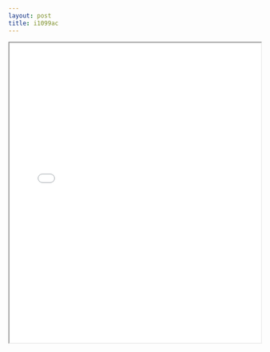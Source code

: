 ```yaml
---
layout: post
title: i1099ac
---
```


<div class="pdf-container">
<iframe src="/ea/assets/pdfs/misc/i1099ac.pdf" height="600" width="100%" allowFullScreen="true"></iframe>
</div>

